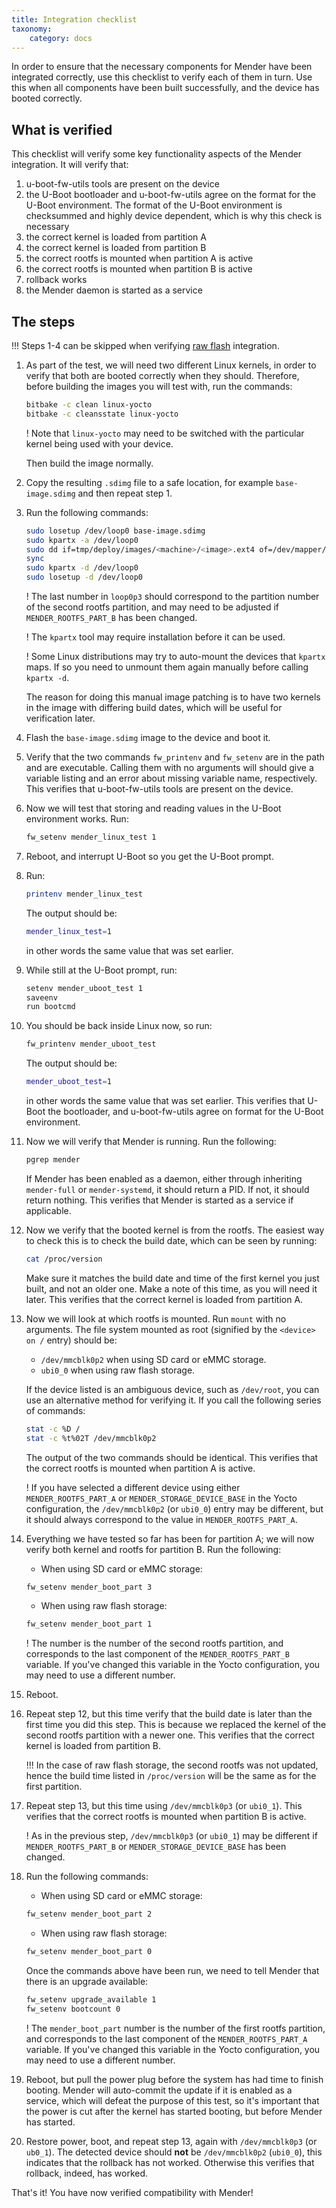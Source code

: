 ```yaml
---
title: Integration checklist
taxonomy:
    category: docs
---
```


In order to ensure that the necessary components for Mender have been integrated correctly, use this checklist to verify each of them in turn. Use this when all components have been built successfully, and the device has booted correctly.

## What is verified

This checklist will verify some key functionality aspects of the Mender integration. It will verify that:

1. u-boot-fw-utils tools are present on the device
2. the U-Boot bootloader and u-boot-fw-utils agree on the format for the U-Boot environment. The format of the U-Boot environment is checksummed and highly device dependent, which is why this check is necessary
3. the correct kernel is loaded from partition A
4. the correct kernel is loaded from partition B
5. the correct rootfs is mounted when partition A is active
6. the correct rootfs is mounted when partition B is active
7. rollback works
8. the Mender daemon is started as a service

## The steps

!!! Steps 1-4 can be skipped when verifying [raw flash](../raw-flash) integration.

1. As part of the test, we will need two different Linux kernels, in order to verify that both are booted correctly when they should. Therefore, before building the images you will test with, run the commands:

   ```bash
   bitbake -c clean linux-yocto
   bitbake -c cleansstate linux-yocto
   ```

   ! Note that `linux-yocto` may need to be switched with the particular kernel being used with your device.

   Then build the image normally.

2. Copy the resulting `.sdimg` file to a safe location, for example `base-image.sdimg` and then repeat step 1.

3. Run the following commands:

   ```bash
   sudo losetup /dev/loop0 base-image.sdimg
   sudo kpartx -a /dev/loop0
   sudo dd if=tmp/deploy/images/<machine>/<image>.ext4 of=/dev/mapper/loop0p3
   sync
   sudo kpartx -d /dev/loop0
   sudo losetup -d /dev/loop0
   ```

   ! The last number in `loop0p3` should correspond to the partition number of the second rootfs partition, and may need to be adjusted if `MENDER_ROOTFS_PART_B` has been changed.

   ! The `kpartx` tool may require installation before it can be used.

   ! Some Linux distributions may try to auto-mount the devices that `kpartx` maps. If so you need to unmount them again manually before calling `kpartx -d`.

   The reason for doing this manual image patching is to have two kernels in the image with differing build dates, which will be useful for verification later.

4. Flash the `base-image.sdimg` image to the device and boot it.

5. Verify that the two commands `fw_printenv` and `fw_setenv` are in the path and are executable. Calling them with no arguments will should give a variable listing and an error about missing variable name, respectively. This verifies that u-boot-fw-utils tools are present on the device.

6. Now we will test that storing and reading values in the U-Boot environment works. Run:

   ```bash
   fw_setenv mender_linux_test 1
   ```

7. Reboot, and interrupt U-Boot so you get the U-Boot prompt.

8. Run:

   ```bash
   printenv mender_linux_test
   ```

   The output should be:

   ```bash
   mender_linux_test=1
   ```

   in other words the same value that was set earlier.

9. While still at the U-Boot prompt, run:

   ```bash
   setenv mender_uboot_test 1
   saveenv
   run bootcmd
   ```

10. You should be back inside Linux now, so run:

    ```bash
    fw_printenv mender_uboot_test
    ```

    The output should be:

    ```bash
    mender_uboot_test=1
    ```

    in other words the same value that was set earlier. This verifies that U-Boot the bootloader, and u-boot-fw-utils agree on format for the U-Boot environment.

11. Now we will verify that Mender is running. Run the following:

    ```bash
    pgrep mender
    ```

    If Mender has been enabled as a daemon, either through inheriting `mender-full` or `mender-systemd`, it should return a PID. If not, it should return nothing. This verifies that Mender is started as a service if applicable.

12. Now we verify that the booted kernel is from the rootfs. The easiest way to check this is to check the build date, which can be seen by running:

    ```bash
    cat /proc/version
    ```

    Make sure it matches the build date and time of the first kernel you just built, and not an older one. Make a note of this time, as you will need it later. This verifies that the correct kernel is loaded from partition A.

13. Now we will look at which rootfs is mounted. Run `mount` with no arguments. The file system mounted as root (signified by the `<device> on /` entry) should be:

    - `/dev/mmcblk0p2` when using SD card or eMMC storage.
    - `ubi0_0` when using raw flash storage.

    If the device listed is an ambiguous device, such as `/dev/root`, you can use an alternative method for verifying it. If you call the following series of commands:

    ```bash
    stat -c %D /
    stat -c %t%02T /dev/mmcblk0p2
    ```

    The output of the two commands should be identical. This verifies that the correct rootfs is mounted when partition A is active.

    ! If you have selected a different device using either `MENDER_ROOTFS_PART_A` or `MENDER_STORAGE_DEVICE_BASE` in the Yocto configuration, the `/dev/mmcblk0p2` (or `ubi0_0`) entry may be different, but it should always correspond to the value in `MENDER_ROOTFS_PART_A`.

14. Everything we have tested so far has been for partition A; we will now verify both kernel and rootfs for partition B. Run the following:

    - When using SD card or eMMC storage:
    ```bash
    fw_setenv mender_boot_part 3
    ```

    - When using raw flash storage:
    ```bash
    fw_setenv mender_boot_part 1
    ```

    ! The number is the number of the second rootfs partition, and corresponds to the last component of the `MENDER_ROOTFS_PART_B` variable. If you've changed this variable in the Yocto configuration, you may need to use a different number.

15. Reboot.

16. Repeat step 12, but this time verify that the build date is later than the first time you did this step. This is because we replaced the kernel of the second rootfs partition with a newer one. This verifies that the correct kernel is loaded from partition B.

    !!! In the case of raw flash storage, the second rootfs was not updated, hence the build time listed in `/proc/version` will be the same as for the first partition.

17. Repeat step 13, but this time using `/dev/mmcblk0p3` (or `ubi0_1`). This verifies that the correct rootfs is mounted when partition B is active.

    ! As in the previous step, `/dev/mmcblk0p3` (or `ubi0_1`) may be different if `MENDER_ROOTFS_PART_B` or `MENDER_STORAGE_DEVICE_BASE` has been changed.

18. Run the following commands:

    - When using SD card or eMMC storage:
    ```bash
    fw_setenv mender_boot_part 2
    ```

    - When using raw flash storage:
    ```bash
    fw_setenv mender_boot_part 0
    ```

    Once the commands above have been run, we need to tell Mender that there is an upgrade available:

    ```bash
    fw_setenv upgrade_available 1
    fw_setenv bootcount 0
    ```


    ! The `mender_boot_part` number is the number of the first rootfs partition, and corresponds to the last component of the `MENDER_ROOTFS_PART_A` variable. If you've changed this variable in the Yocto configuration, you may need to use a different number.

19. Reboot, but pull the power plug before the system has had time to finish booting. Mender will auto-commit the update if it is enabled as a service, which will defeat the purpose of this test, so it's important that the power is cut after the kernel has started booting, but before Mender has started.

20. Restore power, boot, and repeat step 13, again with `/dev/mmcblk0p3` (or `ub0_1`). The detected device should **not** be `/dev/mmcblk0p2` (`ubi0_0`), this indicates that the rollback has not worked. Otherwise this verifies that rollback, indeed, has worked.

That's it! You have now verified compatibility with Mender!
